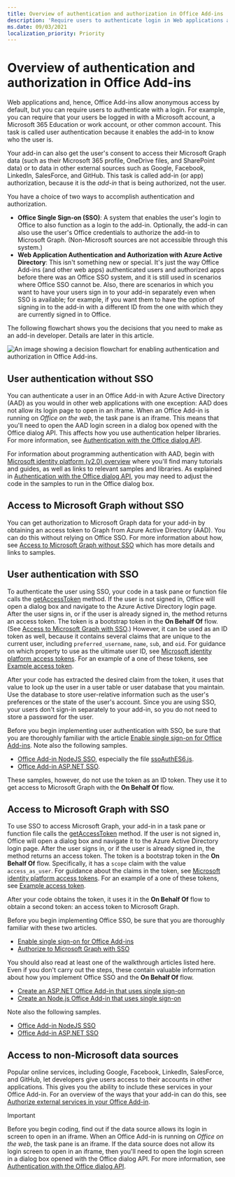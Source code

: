 ```yaml
---
title: Overview of authentication and authorization in Office Add-ins
description: 'Require users to authenticate login in Web applications and Office Add-ins.'
ms.date: 09/03/2021
localization_priority: Priority
---
```


# Overview of authentication and authorization in Office Add-ins

Web applications and, hence, Office Add-ins allow anonymous access by default, but you can require users to authenticate with a login. For example, you can require that your users be logged in with a Microsoft account, a Microsoft 365 Education or work account, or other common account. This task is called user authentication because it enables the add-in to know who the user is.

Your add-in can also get the user's consent to access their Microsoft Graph data (such as their Microsoft 365 profile, OneDrive files, and SharePoint data) or to data in other external sources such as Google, Facebook, LinkedIn, SalesForce, and GitHub. This task is called add-in (or app) authorization, because it is the *add-in* that is being authorized, not the user.

You have a choice of two ways to accomplish authentication and authorization.

- **Office Single Sign-on (SSO)**: A system that enables the user's login to Office to also function as a login to the add-in. Optionally, the add-in can also use the user's Office credentials to authorize the add-in to Microsoft Graph. (Non-Microsoft sources are not accessible through this system.)
- **Web Application Authentication and Authorization with Azure Active Directory**: This isn't something new or special. It's just the way Office Add-ins (and other web apps) authenticated users and authorized apps before there was an Office SSO system, and it is still used in scenarios where Office SSO cannot be. Also, there are scenarios in which you want to have your users sign in to your add-in separately even when SSO is available; for example, if you want them to have the option of signing in to the add-in with a different ID from the one with which they are currently signed in to Office.

The following flowchart shows you the decisions that you need to make as an add-in developer. Details are later in this article.

![An image showing a decision flowchart for enabling authentication and authorization in Office Add-ins.](../images/authflowchart.png)

## User authentication without SSO

You can authenticate a user in an Office Add-in with Azure Active Directory (AAD) as you would in other web applications with one exception: AAD does not allow its login page to open in an iframe. When an Office Add-in is running on *Office on the web*, the task pane is an iframe. This means that you'll need to open the AAD login screen in a dialog box opened with the Office dialog API. This affects how you use authentication helper libraries. For more information, see [Authentication with the Office dialog API](auth-with-office-dialog-api.md).

For information about programming authentication with AAD, begin with [Microsoft identity platform (v2.0) overview](/azure/active-directory/develop/v2-overview) where you'll find many tutorials and guides, as well as links to relevant samples and libraries. As explained in [Authentication with the Office dialog API](auth-with-office-dialog-api.md), you may need to adjust the code in the samples to run in the Office dialog box.

## Access to Microsoft Graph without SSO

You can get authorization to Microsoft Graph data for your add-in by obtaining an access token to Graph from Azure Active Directory (AAD). You can do this without relying on Office SSO. For more information about how, see [Access to Microsoft Graph without SSO](authorize-to-microsoft-graph-without-sso.md) which has more details and links to samples.

## User authentication with SSO

To authenticate the user using SSO, your code in a task pane or function file calls the [getAccessToken](/javascript/api/office/office.auth#getAccessToken_options_) method. If the user is not signed in, Office will open a dialog box and navigate to the Azure Active Directory login page. After the user signs in, or if the user is already signed in, the method returns an access token. The token is a bootstrap token in the **On Behalf Of** flow. (See [Access to Microsoft Graph with SSO](#access-to-microsoft-graph-with-sso).) However, it can be used as an ID token as well, because it contains several claims that are unique to the current user, including `preferred_username`, `name`, `sub`, and `oid`. For guidance on which property to use as the ultimate user ID, see [Microsoft identity platform access tokens](/azure/active-directory/develop/access-tokens#payload-claims). For an example of a one of these tokens, see [Example access token](sso-in-office-add-ins.md#example-access-token).

After your code has extracted the desired claim from the token, it uses that value to look up the user in a user table or user database that you maintain. Use the database to store user-relative information such as the user's preferences or the state of the user's account. Since you are using SSO, your users don't sign-in separately to your add-in, so you do not need to store a password for the user.

Before you begin implementing user authentication with SSO, be sure that you are thoroughly familiar with the article [Enable single sign-on for Office Add-ins](sso-in-office-add-ins.md). Note also the following samples.

- [Office Add-in NodeJS SSO](https://github.com/OfficeDev/PnP-OfficeAddins/tree/main/Samples/auth/Office-Add-in-NodeJS-SSO), especially the file [ssoAuthES6.js](https://github.com/OfficeDev/PnP-OfficeAddins/tree/main/Samples/auth/Office-Add-in-NodeJS-SSO/Complete/public/javascripts/ssoAuthES6.js).
- [Office Add-in ASP.NET SSO](https://github.com/OfficeDev/PnP-OfficeAddins/tree/main/Samples/auth/Office-Add-in-ASPNET-SSO).

These samples, however, do not use the token as an ID token. They use it to get access to Microsoft Graph with the **On Behalf Of** flow.

## Access to Microsoft Graph with SSO

To use SSO to access Microsoft Graph, your add-in in a task pane or function file calls the [getAccessToken](/javascript/api/office/office.auth#getAccessToken_options_) method. If the user is not signed in, Office will open a dialog box and navigate it to the Azure Active Directory login page. After the user signs in, or if the user is already signed in, the method returns an access token. The token is a bootstrap token in the **On Behalf Of** flow. Specifically, it has a `scope` claim with the value `access_as_user`. For guidance about the claims in the token, see [Microsoft identity platform access tokens](/azure/active-directory/develop/access-tokens#payload-claims). For an example of a one of these tokens, see [Example access token](sso-in-office-add-ins.md#example-access-token).

After your code obtains the token, it uses it in the **On Behalf Of** flow to obtain a second token: an access token to Microsoft Graph.

Before you begin implementing Office SSO, be sure that you are thoroughly familiar with these two articles.

- [Enable single sign-on for Office Add-ins](sso-in-office-add-ins.md)
- [Authorize to Microsoft Graph with SSO](authorize-to-microsoft-graph.md)

You should also read at least one of the walkthrough articles listed here. Even if you don't carry out the steps, these contain valuable information about how you implement Office SSO and the **On Behalf Of** flow.

- [Create an ASP.NET Office Add-in that uses single sign-on](create-sso-office-add-ins-aspnet.md)
- [Create an Node.js Office Add-in that uses single sign-on](create-sso-office-add-ins-nodejs.md)

Note also the following samples.

- [Office Add-in NodeJS SSO](https://github.com/OfficeDev/PnP-OfficeAddins/tree/main/Samples/auth/Office-Add-in-NodeJS-SSO)
- [Office Add-in ASP.NET SSO](https://github.com/OfficeDev/PnP-OfficeAddins/tree/main/Samples/auth/Office-Add-in-ASPNET-SSO)

## Access to non-Microsoft data sources

Popular online services, including Google, Facebook, LinkedIn, SalesForce, and GitHub, let developers give users access to their accounts in other applications. This gives you the ability to include these services in your Office Add-in. For an overview of the ways that your add-in can do this, see [Authorize external services in your Office Add-in](auth-external-add-ins.md).

> [!IMPORTANT]
> Before you begin coding, find out if the data source allows its login in screen to open in an iframe. When an Office Add-in is running on *Office on the web*, the task pane is an iframe. If the data source does not allow its login screen to open in an iframe, then you'll need to open the login screen in a dialog box opened with the Office dialog API. For more information, see [Authentication with the Office dialog API](auth-with-office-dialog-api.md).
